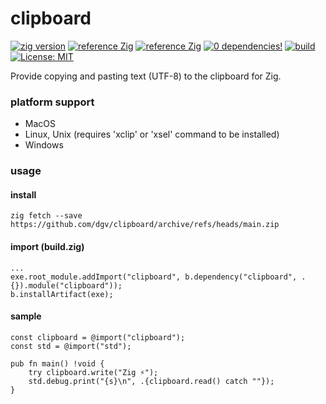# clipboard
[![zig version](https://img.shields.io/badge/0.13.0-orange?style=flat&logo=zig&label=Zig&color=%23eba742)](https://ziglang.org/download/)
[![reference Zig](https://img.shields.io/badge/zigdoc%20-pages-orange?color=%23eba742)](https://dgv.dev.br/clipboard/)
[![reference Zig](https://img.shields.io/badge/deps%20-0-orange?color=%23eba742)](https://github.com/dgv/clipboard/blob/main/build.zig.zon)
[![0 dependencies!](https://0dependencies.dev/0dependencies.svg)](https://0dependencies.dev)
[![build](https://github.com/dgv/clipboard/actions/workflows/build.yml/badge.svg)](https://github.com/dgv/clipboard/actions/workflows/build.yml)
[![License: MIT](https://img.shields.io/badge/license-MIT-yellow.svg)](https://opensource.org/licenses/MIT)

Provide copying and pasting text (UTF-8) to the clipboard for Zig.

### platform support
- MacOS
- Linux, Unix (requires 'xclip' or 'xsel' command to be installed)
- Windows

### usage
#### install
```
zig fetch --save https://github.com/dgv/clipboard/archive/refs/heads/main.zip
```
#### import (build.zig)
```zig
...
exe.root_module.addImport("clipboard", b.dependency("clipboard", .{}).module("clipboard"));
b.installArtifact(exe);
```

#### sample
```zig
const clipboard = @import("clipboard");
const std = @import("std");

pub fn main() !void {
    try clipboard.write("Zig ⚡");
    std.debug.print("{s}\n", .{clipboard.read() catch ""});
}
```
